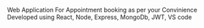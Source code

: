 Web Application For Appointment booking as per your Convinience
Developed using React, Node, Express, MongoDb, JWT, VS code
